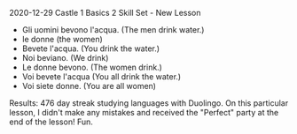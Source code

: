 2020-12-29 Castle 1 Basics 2 Skill Set - New Lesson

* Gli uomini bevono l'acqua. (The men drink water.)
* le donne (the women)
* Bevete l'acqua. (You drink the water.)
* Noi beviano. (We drink)
* Le donne bevono. (The women drink.)
* Voi bevete l'acqua (You all drink the water.)
* Voi siete donne. (You are all women) 

Results: 476 day streak studying languages with Duolingo. On this particular lesson, I didn't make any mistakes and received the "Perfect" party at the end of the lesson!  Fun.

 
